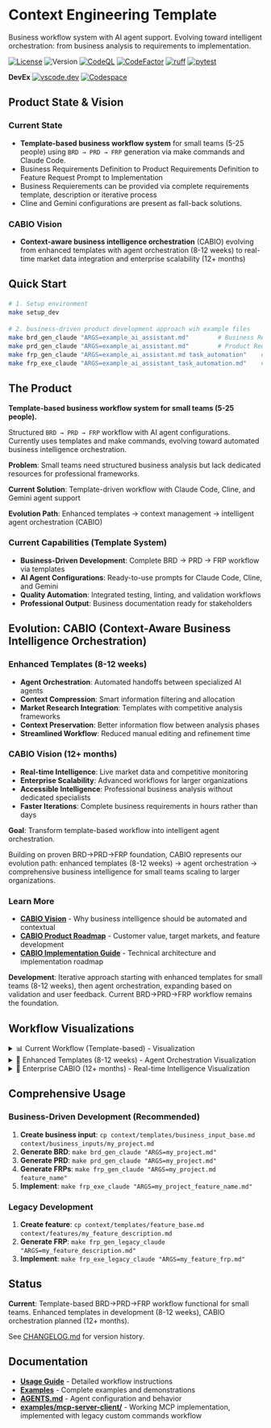 # Context Engineering Template

Business workflow system with AI agent support. Evolving toward intelligent orchestration: from business analysis to requirements to implementation.

[![License](https://img.shields.io/badge/license-GNUGPLv3-green.svg)](LICENSE)
![Version](https://img.shields.io/badge/version-1.0.0-58f4c2)
[![CodeQL](https://github.com/qte77/context-engineering-template/actions/workflows/codeql.yaml/badge.svg)](https://github.com/qte77/context-engineering-template/actions/workflows/codeql.yaml)
[![CodeFactor](https://www.codefactor.io/repository/github/qte77/context-engineering-template/badge)](https://www.codefactor.io/repository/github/qte77/context-engineering-template)
[![ruff](https://github.com/qte77/context-engineering-template/actions/workflows/ruff.yaml/badge.svg)](https://github.com/qte77/context-engineering-template/actions/workflows/ruff.yaml)
[![pytest](https://github.com/qte77/context-engineering-template/actions/workflows/pytest.yaml/badge.svg)](https://github.com/qte77/context-engineering-template/actions/workflows/pytest.yaml)

**DevEx**  [![vscode.dev](https://img.shields.io/static/v1?logo=visualstudiocode&label=&message=vscode.dev&labelColor=2c2c32&color=007acc&logoColor=007acc)](https://vscode.dev/github/qte77/context-engineering-template)
[![Codespace](https://img.shields.io/static/v1?logo=visualstudiocode&label=&message=Codespace%20Dev&labelColor=2c2c32&color=007acc&logoColor=007acc)](https://github.com/codespaces/new?repo=qte77/context-engineering-template&devcontainer_path=.devcontainer/devcontainer.json)

## Product State & Vision

### Current State

- **Template-based business workflow system** for small teams (5-25 people) using `BRD → PRD → FRP` generation via make commands and Claude Code.
- Business Requirements Definition to Product Requirements Definition to Feature Request Prompt to Implementation
- Business Requierements can be provided via complete requirements template, description or iterative process
- Cline and Gemini configurations are present as fall-back solutions.

### CABIO Vision

- **Context-aware business intelligence orchestration** (CABIO) evolving from enhanced templates with agent orchestration (8-12 weeks) to real-time market data integration and enterprise scalability (12+ months)

## Quick Start

```bash
# 1. Setup environment
make setup_dev

# 2. business-driven product development approach wih example files
make brd_gen_claude "ARGS=example_ai_assistant.md"        # Business Requierements Definition
make prd_gen_claude "ARGS=example_ai_assistant.md"        # Product Requierements Definition
make frp_gen_claude "ARGS=example_ai_assistant.md task_automation"    # Feature Request Prompt generation
make frp_exe_claude "ARGS=example_ai_assistant_task_automation.md"    # Feature Request Prompt execution
```

## The Product

**Template-based business workflow system for small teams (5-25 people).**

Structured `BRD → PRD → FRP` workflow with AI agent configurations. Currently uses templates and make commands, evolving toward automated business intelligence orchestration.

**Problem**: Small teams need structured business analysis but lack dedicated resources for professional frameworks.

**Current Solution**: Template-driven workflow with Claude Code, Cline, and Gemini agent support

**Evolution Path**: Enhanced templates → context management → intelligent agent orchestration (CABIO)

### Current Capabilities (Template System)

- **Business-Driven Development**: Complete BRD → PRD → FRP workflow via templates
- **AI Agent Configurations**: Ready-to-use prompts for Claude Code, Cline, and Gemini
- **Quality Automation**: Integrated testing, linting, and validation workflows
- **Professional Output**: Business documentation ready for stakeholders

## Evolution: CABIO (Context-Aware Business Intelligence Orchestration)

### Enhanced Templates (8-12 weeks)

- **Agent Orchestration**: Automated handoffs between specialized AI agents
- **Context Compression**: Smart information filtering and allocation
- **Market Research Integration**: Templates with competitive analysis frameworks
- **Context Preservation**: Better information flow between analysis phases
- **Streamlined Workflow**: Reduced manual editing and refinement time

### CABIO Vision (12+ months)

- **Real-time Intelligence**: Live market data and competitive monitoring
- **Enterprise Scalability**: Advanced workflows for larger organizations
- **Accessible Intelligence**: Professional business analysis without dedicated specialists
- **Faster Iterations**: Complete business requirements in hours rather than days

**Goal**: Transform template-based workflow into intelligent agent orchestration.

Building on proven BRD→PRD→FRP foundation, CABIO represents our evolution path: enhanced templates (8-12 weeks) → agent orchestration → comprehensive business intelligence for small teams scaling to larger organizations.

### Learn More

- **[CABIO Vision](docs/CABIO-vision.md)** - Why business intelligence should be automated and contextual
- **[CABIO Product Roadmap](docs/CABIO-product-roadmap.md)** - Customer value, target markets, and feature development  
- **[CABIO Implementation Guide](docs/CABIO-implementation-guide.md)** - Technical architecture and implementation roadmap

**Development**: Iterative approach starting with enhanced templates for small teams (8-12 weeks), then agent orchestration, expanding based on validation and user feedback. Current BRD→PRD→FRP workflow remains the foundation.

## Workflow Visualizations

<details>
    <summary>📊 Current Workflow (Template-based) - Visualization</summary>
    <img src="assets/images/Business-Driven-Development-Current-Concise-light.png#gh-light-mode-only" alt="Current Business-Driven Development Workflow Diagram" title="Visualization: Current template-based BRD→PRD→FRP workflow with AI agent support" width="80%" />
    <img src="assets/images/Business-Driven-Development-Current-Concise-dark.png#gh-dark-mode-only" alt="Current Business-Driven Development Workflow Diagram" title="Visualization: Current template-based BRD→PRD→FRP workflow with AI agent support" width="80%" />
</details>
    <details>
    <summary>🔄 Enhanced Templates (8-12 weeks) - Agent Orchestration Visualization</summary>
    <img src="assets/images/Business-Driven-Development-CABIO-SMB-Concise-light.png#gh-light-mode-only" alt="Enhanced Templates Agent Orchestration Diagram" title="Visualization: Agent orchestration with context compression and 50% less manual editing" width="80%" />
    <img src="assets/images/Business-Driven-Development-CABIO-SMB-Concise-dark.png#gh-dark-mode-only" alt="Enhanced Templates Agent Orchestration Diagram" title="Visualization: Agent orchestration with context compression and 50% less manual editing" width="80%" />
</details>
<details>
    <summary>🚀 Enterprise CABIO (12+ months) - Real-time Intelligence Visualization</summary>
    <img src="assets/images/Business-Driven-Development-CABIO-Enterprise-Concise-light.png#gh-light-mode-only" alt="Enterprise CABIO Business Intelligence Diagram" title="Visualization: Real-time market data with enterprise scalability and multi-model optimization" width="80%" />
    <img src="assets/images/Business-Driven-Development-CABIO-Enterprise-Concise-dark.png#gh-dark-mode-only" alt="Enterprise CABIO Business Intelligence Diagram" title="Visualization: Real-time market data with enterprise scalability and multi-model optimization" width="80%" />
</details>

## Comprehensive Usage

### Business-Driven Development (Recommended)

1. **Create business input**: `cp context/templates/business_input_base.md context/business_inputs/my_project.md`
2. **Generate BRD**: `make brd_gen_claude "ARGS=my_project.md"`
3. **Generate PRD**: `make prd_gen_claude "ARGS=my_project.md"`
4. **Generate FRPs**: `make frp_gen_claude "ARGS=my_project.md feature_name"`
5. **Implement**: `make frp_exe_claude "ARGS=my_project_feature_name.md"`

### Legacy Development

1. **Create feature**: `cp context/templates/feature_base.md context/features/my_feature_description.md`
2. **Generate FRP**: `make frp_gen_legacy_claude "ARGS=my_feature_description.md"`
3. **Implement**: `make frp_exe_legacy_claude "ARGS=my_feature_frp.md"`

## Status

**Current**: Template-based BRD→PRD→FRP workflow functional for small teams. Enhanced templates in development (8-12 weeks), CABIO orchestration planned (12+ months).

See [CHANGELOG.md](CHANGELOG.md) for version history.

## Documentation

- **[Usage Guide](docs/usage-guide.md)** - Detailed workflow instructions
- **[Examples](docs/examples.md)** - Complete examples and demonstrations
- **[AGENTS.md](AGENTS.md)** - Agent configuration and behavior
- **[examples/mcp-server-client/](examples/mcp-server-client/)** - Working MCP implementation, implemented with legacy custom commands workflow
